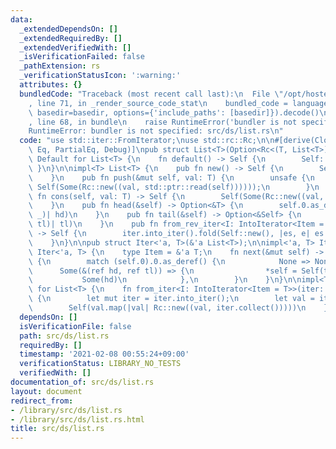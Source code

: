 ```yaml
---
data:
  _extendedDependsOn: []
  _extendedRequiredBy: []
  _extendedVerifiedWith: []
  _isVerificationFailed: false
  _pathExtension: rs
  _verificationStatusIcon: ':warning:'
  attributes: {}
  bundledCode: "Traceback (most recent call last):\n  File \"/opt/hostedtoolcache/Python/3.9.1/x64/lib/python3.9/site-packages/onlinejudge_verify/documentation/build.py\"\
    , line 71, in _render_source_code_stat\n    bundled_code = language.bundle(stat.path,\
    \ basedir=basedir, options={'include_paths': [basedir]}).decode()\n  File \"/opt/hostedtoolcache/Python/3.9.1/x64/lib/python3.9/site-packages/onlinejudge_verify/languages/user_defined.py\"\
    , line 68, in bundle\n    raise RuntimeError('bundler is not specified: {}'.format(path.as_posix()))\n\
    RuntimeError: bundler is not specified: src/ds/list.rs\n"
  code: "use std::iter::FromIterator;\nuse std::rc::Rc;\n\n#[derive(Clone, Ord, PartialOrd,\
    \ Eq, PartialEq, Debug)]\npub struct List<T>(Option<Rc<(T, List<T>)>>);\n\nimpl<T>\
    \ Default for List<T> {\n    fn default() -> Self {\n        Self::new()\n   \
    \ }\n}\n\nimpl<T> List<T> {\n    pub fn new() -> Self {\n        Self(None)\n\
    \    }\n    pub fn push(&mut self, val: T) {\n        unsafe {\n            std::ptr::write(self,\
    \ Self(Some(Rc::new((val, std::ptr::read(self))))));\n        }\n    }\n    pub\
    \ fn cons(self, val: T) -> Self {\n        Self(Some(Rc::new((val, self))))\n\
    \    }\n    pub fn head(&self) -> Option<&T> {\n        self.0.as_deref().map(|(hd,\
    \ _)| hd)\n    }\n    pub fn tail(&self) -> Option<&Self> {\n        self.0.as_deref().map(|(_,\
    \ tl)| tl)\n    }\n    pub fn from_rev_iter<I: IntoIterator<Item = T>>(iter: I)\
    \ -> Self {\n        iter.into_iter().fold(Self::new(), |es, e| es.cons(e))\n\
    \    }\n}\n\npub struct Iter<'a, T>(&'a List<T>);\n\nimpl<'a, T> Iterator for\
    \ Iter<'a, T> {\n    type Item = &'a T;\n    fn next(&mut self) -> Option<Self::Item>\
    \ {\n        match (self.0).0.as_deref() {\n            None => None,\n      \
    \      Some(&(ref hd, ref tl)) => {\n                *self = Self(tl);\n     \
    \           Some(hd)\n            },\n        }\n    }\n}\n\nimpl<T> FromIterator<T>\
    \ for List<T> {\n    fn from_iter<I: IntoIterator<Item = T>>(iter: I) -> Self\
    \ {\n        let mut iter = iter.into_iter();\n        let val = iter.next();\n\
    \        Self(val.map(|val| Rc::new((val, iter.collect()))))\n    }\n}\n"
  dependsOn: []
  isVerificationFile: false
  path: src/ds/list.rs
  requiredBy: []
  timestamp: '2021-02-08 00:55:24+09:00'
  verificationStatus: LIBRARY_NO_TESTS
  verifiedWith: []
documentation_of: src/ds/list.rs
layout: document
redirect_from:
- /library/src/ds/list.rs
- /library/src/ds/list.rs.html
title: src/ds/list.rs
---
```

